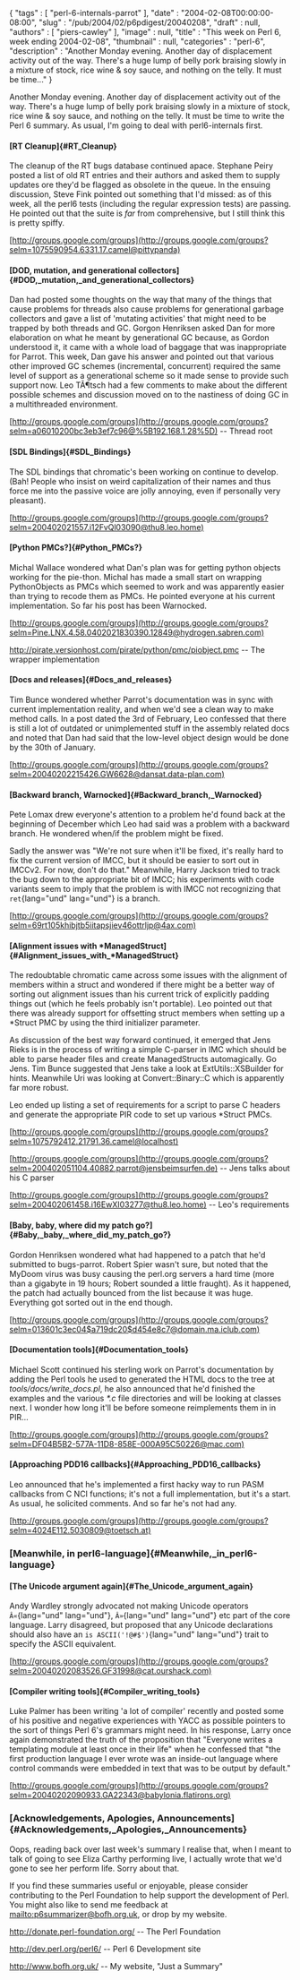 {
   "tags" : [
      "perl-6-internals-parrot"
   ],
   "date" : "2004-02-08T00:00:00-08:00",
   "slug" : "/pub/2004/02/p6pdigest/20040208",
   "draft" : null,
   "authors" : [
      "piers-cawley"
   ],
   "image" : null,
   "title" : "This week on Perl 6, week ending 2004-02-08",
   "thumbnail" : null,
   "categories" : "perl-6",
   "description" : "Another Monday evening. Another day of displacement activity out of the way. There's a huge lump of belly pork braising slowly in a mixture of stock, rice wine & soy sauce, and nothing on the telly. It must be time..."
}





Another Monday evening. Another day of displacement activity out of the
way. There's a huge lump of belly pork braising slowly in a mixture of
stock, rice wine & soy sauce, and nothing on the telly. It must be time
to write the Perl 6 summary. As usual, I'm going to deal with
perl6-internals first.

#### [RT Cleanup]{#RT_Cleanup}

The cleanup of the RT bugs database continued apace. Stephane Peiry
posted a list of old RT entries and their authors and asked them to
supply updates ore they'd be flagged as obsolete in the queue. In the
ensuing discussion, Steve Fink pointed out something that I'd missed: as
of this week, all the perl6 tests (including the regular expression
tests) are passing. He pointed out that the suite is *far* from
comprehensive, but I still think this is pretty spiffy.

[http://groups.google.com/groups](http://groups.google.com/groups?selm=1075590954.6331.17.camel@pittypanda)

#### [DOD, mutation, and generational collectors]{#DOD,_mutation,_and_generational_collectors}

Dan had posted some thoughts on the way that many of the things that
cause problems for threads also cause problems for generational garbage
collectors and gave a list of 'mutating activities' that might need to
be trapped by both threads and GC. Gorgon Henriksen asked Dan for more
elaboration on what he meant by generational GC because, as Gordon
understood it, it came with a whole load of baggage that was
inappropriate for Parrot. This week, Dan gave his answer and pointed out
that various other improved GC schemes (incremental, concurrent)
required the same level of support as a generational scheme so it made
sense to provide such support now. Leo TÃ¶tsch had a few comments to make
about the different possible schemes and discussion moved on to the
nastiness of doing GC in a multithreaded environment.

[http://groups.google.com/groups](http://groups.google.com/groups?selm=a06010200bc3eb3ef7c96@%5B192.168.1.28%5D)
-- Thread root

#### [SDL Bindings]{#SDL_Bindings}

The SDL bindings that chromatic's been working on continue to develop.
(Bah! People who insist on weird capitalization of their names and thus
force me into the passive voice are jolly annoying, even if personally
very pleasant).

[http://groups.google.com/groups](http://groups.google.com/groups?selm=200402021557.i12FvQl03090@thu8.leo.home)

#### [Python PMCs?]{#Python_PMCs?}

Michal Wallace wondered what Dan's plan was for getting python objects
working for the pie-thon. Michal has made a small start on wrapping
PythonObjects as PMCs which seemed to work and was apparently easier
than trying to recode them as PMCs. He pointed everyone at his current
implementation. So far his post has been Warnocked.

[http://groups.google.com/groups](http://groups.google.com/groups?selm=Pine.LNX.4.58.0402021830390.12849@hydrogen.sabren.com)

<http://pirate.versionhost.com/pirate/python/pmc/piobject.pmc> -- The
wrapper implementation

#### [Docs and releases]{#Docs_and_releases}

Tim Bunce wondered whether Parrot's documentation was in sync with
current implementation reality, and when we'd see a clean way to make
method calls. In a post dated the 3rd of February, Leo confessed that
there is still a lot of outdated or unimplemented stuff in the assembly
related docs and noted that Dan had said that the low-level object
design would be done by the 30th of January.

[http://groups.google.com/groups](http://groups.google.com/groups?selm=20040202215426.GW6628@dansat.data-plan.com)

#### [Backward branch, Warnocked]{#Backward_branch,_Warnocked}

Pete Lomax drew everyone's attention to a problem he'd found back at the
beginning of December which Leo had said was a problem with a backward
branch. He wondered when/if the problem might be fixed.

Sadly the answer was "We're not sure when it'll be fixed, it's really
hard to fix the current version of IMCC, but it should be easier to sort
out in IMCCv2. For now, don't do that." Meanwhile, Harry Jackson tried
to track the bug down to the appropriate bit of IMCC; his experiments
with code variants seem to imply that the problem is with IMCC not
recognizing that `ret`{lang="und" lang="und"} is a branch.

[http://groups.google.com/groups](http://groups.google.com/groups?selm=69rt105khibjtb5iitapsjiev46ottrljp@4ax.com)

#### [Alignment issues with \*ManagedStruct]{#Alignment_issues_with_*ManagedStruct}

The redoubtable chromatic came across some issues with the alignment of
members within a struct and wondered if there might be a better way of
sorting out alignment issues than his current trick of explicitly
padding things out (which he feels probably isn't portable). Leo pointed
out that there was already support for offsetting struct members when
setting up a \*Struct PMC by using the third initializer parameter.

As discussion of the best way forward continued, it emerged that Jens
Rieks is in the process of writing a simple C-parser in IMC which should
be able to parse header files and create ManagedStructs automagically.
Go Jens. Tim Bunce suggested that Jens take a look at
ExtUtils::XSBuilder for hints. Meanwhile Uri was looking at
Convert::Binary::C which is apparently far more robust.

Leo ended up listing a set of requirements for a script to parse C
headers and generate the appropriate PIR code to set up various \*Struct
PMCs.

[http://groups.google.com/groups](http://groups.google.com/groups?selm=1075792412.21791.36.camel@localhost)

[http://groups.google.com/groups](http://groups.google.com/groups?selm=200402051104.40882.parrot@jensbeimsurfen.de)
-- Jens talks about his C parser

[http://groups.google.com/groups](http://groups.google.com/groups?selm=200402061458.i16EwXI03277@thu8.leo.home)
-- Leo's requirements

#### [Baby, baby, where did my patch go?]{#Baby,_baby,_where_did_my_patch_go?}

Gordon Henriksen wondered what had happened to a patch that he'd
submitted to bugs-parrot. Robert Spier wasn't sure, but noted that the
MyDoom virus was busy causing the perl.org servers a hard time (more
than a gigabyte in 19 hours; Robert sounded a little fraught). As it
happened, the patch had actually bounced from the list because it was
huge. Everything got sorted out in the end though.

[http://groups.google.com/groups](http://groups.google.com/groups?selm=013601c3ec04$a719dc20$d454e8c7@domain.ma.iclub.com)

#### [Documentation tools]{#Documentation_tools}

Michael Scott continued his sterling work on Parrot's documentation by
adding the Perl tools he used to generated the HTML docs to the tree at
*tools/docs/write\_docs.pl*, he also announced that he'd finished the
examples and the various *\*.c* file directories and will be looking at
classes next. I wonder how long it'll be before someone reimplements
them in in PIR...

[http://groups.google.com/groups](http://groups.google.com/groups?selm=DF04B5B2-577A-11D8-858E-000A95C50226@mac.com)

#### [Approaching PDD16 callbacks]{#Approaching_PDD16_callbacks}

Leo announced that he's implemented a first hacky way to run PASM
callbacks from C NCI functions; it's not a full implementation, but it's
a start. As usual, he solicited comments. And so far he's not had any.

[http://groups.google.com/groups](http://groups.google.com/groups?selm=4024E112.5030809@toetsch.at)

### [Meanwhile, in perl6-language]{#Meanwhile,_in_perl6-language}

#### [The Unicode argument again]{#The_Unicode_argument_again}

Andy Wardley strongly advocated not making Unicode operators
`Â«`{lang="und" lang="und"}, `Â»`{lang="und" lang="und"} etc part of the
core language. Larry disagreed, but proposed that any Unicode
declarations should also have an `is ASCII('!@#$')`{lang="und"
lang="und"} trait to specify the ASCII equivalent.

[http://groups.google.com/groups](http://groups.google.com/groups?selm=20040202083526.GF31998@cat.ourshack.com)

#### [Compiler writing tools]{#Compiler_writing_tools}

Luke Palmer has been writing 'a lot of compiler' recently and posted
some of his positive and negative experiences with YACC as possible
pointers to the sort of things Perl 6's grammars might need. In his
response, Larry once again demonstrated the truth of the proposition
that "Everyone writes a templating module at least once in their life"
when he confessed that "the first production language I ever wrote was
an inside-out language where control commands were embedded in text that
was to be output by default."

[http://groups.google.com/groups](http://groups.google.com/groups?selm=20040202090933.GA22343@babylonia.flatirons.org)

### [Acknowledgements, Apologies, Announcements]{#Acknowledgements,_Apologies,_Announcements}

Oops, reading back over last week's summary I realise that, when I meant
to talk of going to see Eliza Carthy performing live, I actually wrote
that we'd gone to see her perform life. Sorry about that.

If you find these summaries useful or enjoyable, please consider
contributing to the Perl Foundation to help support the development of
Perl. You might also like to send me feedback at
[mailto:p6summarizer@bofh.org.uk](mailto:p6summarizer@bofh.org.uk), or
drop by my website.

<http://donate.perl-foundation.org/> -- The Perl Foundation

<http://dev.perl.org/perl6/> -- Perl 6 Development site

<http://www.bofh.org.uk/> -- My website, "Just a Summary"


